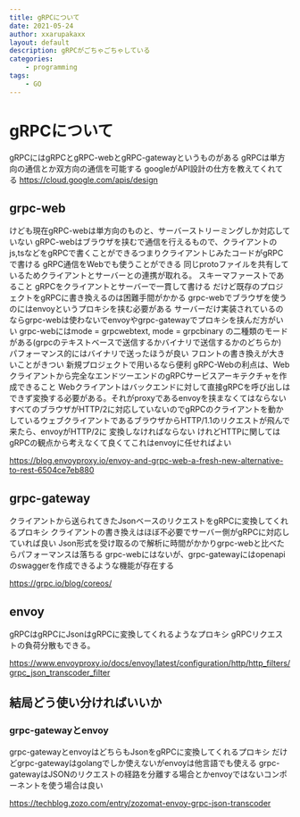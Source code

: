 ```yaml
---
title: gRPCについて
date: 2021-05-24
author: xxarupakaxx
layout: default
description: gRPCがごちゃごちゃしている
categories:
    - programming
tags:
    - GO
---
```


# gRPCについて
gRPCにはgRPCとgRPC-webとgRPC-gatewayというものがある
gRPCは単方向の通信とか双方向の通信を可能する
googleがAPI設計の仕方を教えてくれてる
https://cloud.google.com/apis/design
## grpc-web
けども現在gRPC-webは単方向のものと、サーバーストリーミングしか対応していない
gRPC-webはブラウザを挟むで通信を行えるもので、クライアントのjs,tsなどをgRPCで書くことができるつまりクライアントじみたコードがgRPCで書ける
gRPC通信をWebでも使うことができる
同じprotoファイルを共有しているためクライアントとサーバーとの連携が取れる。
スキーマファーストであること
gRPCをクライアントとサーバーで一貫して書ける
だけど既存のプロジェクトをgRPCに書き換えるのは困難手間がかかる
grpc-webでブラウザを使うのにはenvoyというプロキシを挟む必要がある
サーバーだけ実装されているのならgrpc-webは使わないでenvoyやgrpc-gatewayでプロキシを挟んだ方がいい
grpc-webにはmode = grpcwebtext, mode = grpcbinary の二種類のモードがある(grpcのテキストベースで送信するかバイナリで送信するかのどちらか)
パフォーマンス的にはバイナリで送ったほうが良い
フロントの書き換えが大きいことがきつい
新規プロジェクトで用いるなら便利
gRPC-Webの利点は、Webクライアントから完全なエンドツーエンドのgRPCサービスアーキテクチャを作成できること
Webクライアントはバックエンドに対して直接gRPCを呼び出しはできず変換する必要がある。それがproxyであるenvoyを挟まなくてはならない
すべてのブラウザがHTTP/2に対応していないのでgRPCのクライアントを動かしているウェブクライアントであるブラウザからHTTP/1.1のリクエストが飛んで来たら、envoyがHTTP/2に
変換しなければならない
けれどHTTPに関してはgRPCの観点から考えなくて良くてこれはenvoyに任せればよい

https://blog.envoyproxy.io/envoy-and-grpc-web-a-fresh-new-alternative-to-rest-6504ce7eb880
## grpc-gateway
クライアントから送られてきたJsonベースのリクエストをgRPCに変換してくれるプロキシ
クライアントの書き換えはほぼ不必要でサーバー側がgRPCに対応していれば良い
Json形式を受け取るので解析に時間がかかりgrpc-webと比べたらパフォーマンスは落ちる
grpc-webにはないが、grpc-gatewayにはopenapiのswaggerを作成できるような機能が存在する

https://grpc.io/blog/coreos/

## envoy
gRPCはgRPCにJsonはgRPCに変換してくれるようなプロキシ
gRPCリクエストの負荷分散もできる。

https://www.envoyproxy.io/docs/envoy/latest/configuration/http/http_filters/grpc_json_transcoder_filter

## 結局どう使い分ければいいか
### grpc-gatewayとenvoy
grpc-gatewayとenvoyはどちらもJsonをgRPCに変換してくれるプロキシ
だけどgrpc-gatewayはgolangでしか使えないがenvoyは他言語でも使える
grpc-gatewayはJSONのリクエストの経路を分離する場合とかenvoyではないコンポーネントを使う場合は良い

https://techblog.zozo.com/entry/zozomat-envoy-grpc-json-transcoder